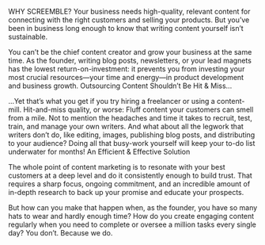 WHY SCREEMBLE?
Your business needs high-quality, 
relevant content for connecting with the right customers and selling your products. 
But you’ve been in business long enough to know that writing content yourself isn’t sustainable.

You can’t be the chief content creator and grow your business at the same time. 
As the founder, writing blog posts, newsletters, or your lead magnets has the lowest return-on-investment: 
it prevents you from investing your most crucial resources—your time and energy—in product development and business growth.
Outsourcing Content Shouldn’t Be Hit & Miss...

...Yet that’s what you get if you try hiring a freelancer or using a content-mill. 
Hit-and-miss quality, or worse: Fluff content your customers can smell from a mile.
Not to mention the headaches and time it takes to recruit, test, train,
and manage your own writers. And what about all the legwork that writers don’t do, 
like editing, images, publishing blog posts, and distributing to your audience?
Doing all that busy-work yourself will keep your to-do list underwater for months!
An Efficient & Effective Solution

The whole point of content marketing is to resonate with your best customers at a deep level
and do it consistently enough to build trust. 
That requires a sharp focus, ongoing commitment, 
and an incredible amount of in-depth research to back up your promise and educate your prospects.

But how can you make that happen when, as the founder,
you have so many hats to wear and hardly enough time? 
How do you create engaging content regularly when you need to complete or oversee a million tasks every single day?
You don’t. Because we do.
